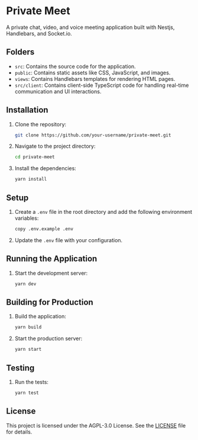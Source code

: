 # Private Meet

A private chat, video, and voice meeting application built with Nestjs, Handlebars, and Socket.io.

## Folders

- `src`: Contains the source code for the application.
- `public`: Contains static assets like CSS, JavaScript, and images.
- `views`: Contains Handlebars templates for rendering HTML pages.
- `src/client`: Contains client-side TypeScript code for handling real-time communication and UI interactions.

## Installation

1. Clone the repository:
   ```bash
   git clone https://github.com/your-username/private-meet.git
   ```
2. Navigate to the project directory:
   ```bash
   cd private-meet
   ```
3. Install the dependencies:
   ```bash
   yarn install
   ```

## Setup

1. Create a `.env` file in the root directory and add the following environment variables:
   ```bash
   copy .env.example .env
   ```
2. Update the `.env` file with your configuration.

## Running the Application

1. Start the development server:
   ```bash
   yarn dev
   ```

## Building for Production

1. Build the application:
   ```bash
   yarn build
   ```
2. Start the production server:
   ```bash
   yarn start
   ```

## Testing

1. Run the tests:
   ```bash
   yarn test
   ```

## License

This project is licensed under the AGPL-3.0 License.
See the [LICENSE](LICENSE) file for details.

